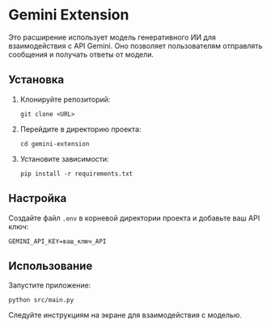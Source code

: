 # Gemini Extension

Это расширение использует модель генеративного ИИ для взаимодействия с API Gemini. Оно позволяет пользователям отправлять сообщения и получать ответы от модели.

## Установка

1. Клонируйте репозиторий:
   ```
   git clone <URL>
   ```
2. Перейдите в директорию проекта:
   ```
   cd gemini-extension
   ```
3. Установите зависимости:
   ```
   pip install -r requirements.txt
   ```

## Настройка

Создайте файл `.env` в корневой директории проекта и добавьте ваш API ключ:
```
GEMINI_API_KEY=ваш_ключ_API
```

## Использование

Запустите приложение:
```
python src/main.py
```

Следуйте инструкциям на экране для взаимодействия с моделью.
